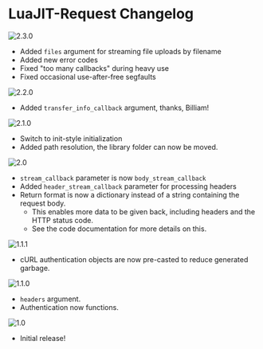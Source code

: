 # LuaJIT-Request Changelog

![2.3.0](https://img.shields.io/badge/2.3.0-latest-brightgreen.svg?style=flat-square)
- Added `files` argument for streaming file uploads by filename
- Added new error codes
- Fixed "too many callbacks" during heavy use
- Fixed occasional use-after-free segfaults

![2.2.0](https://img.shields.io/badge/2.2.0-unsupported-red.svg?style=flat-square)
- Added `transfer_info_callback` argument, thanks, Billiam!

![2.1.0](https://img.shields.io/badge/2.1.0-unsupported-red.svg?style=flat-square)
- Switch to init-style initialization
- Added path resolution, the library folder can now be moved.

![2.0](https://img.shields.io/badge/2.0-unsupported-red.svg?style=flat-square)
- `stream_callback` parameter is now `body_stream_callback`
- Added `header_stream_callback` parameter for processing headers
- Return format is now a dictionary instead of a string containing the request body.
	- This enables more data to be given back, including headers and the HTTP status code.
	- See the code documentation for more details on this.

![1.1.1](https://img.shields.io/badge/1.1.1-unsupported-red.svg?style=flat-square)
- cURL authentication objects are now pre-casted to reduce generated garbage.

![1.1.0](https://img.shields.io/badge/1.1.0-unsupported-red.svg?style=flat-square)
- `headers` argument.
- Authentication now functions.

![1.0](https://img.shields.io/badge/1.0-unsupported-red.svg?style=flat-square)
- Initial release!